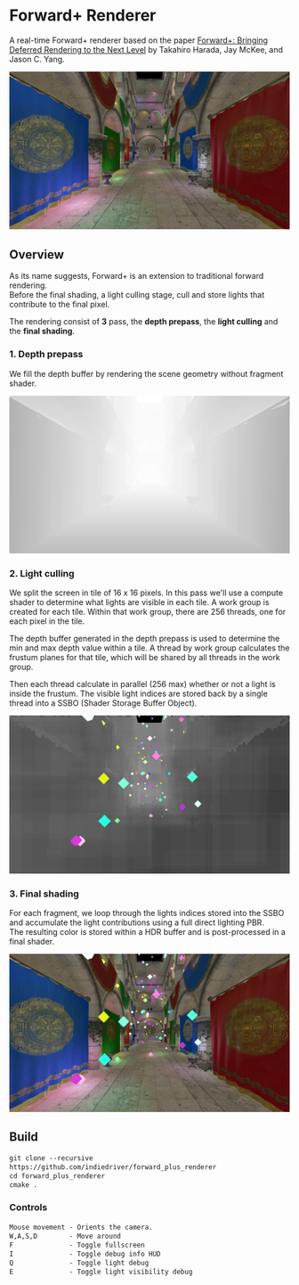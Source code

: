Forward+ Renderer
================

A real-time Forward+ renderer based on the paper
[Forward+: Bringing Deferred Rendering to the Next Level](https://takahiroharada.files.wordpress.com/2015/04/forward_plus.pdf)
by Takahiro Harada, Jay McKee, and Jason C. Yang.

![screenshot](screenshots/default.jpg)

Overview
----

As its name suggests, Forward+ is an extension to traditional forward rendering.  
Before the final shading, a light culling stage, cull and store lights that contribute to the final pixel.

The rendering consist of **3** pass, the **depth prepass**, the **light culling** and the **final shading**.

### 1. Depth prepass

We fill the depth buffer by rendering the scene geometry without fragment shader.
  
![depthpass](screenshots/depth_buffer.jpg)

### 2. Light culling

We split the screen in tile of 16 x 16 pixels. In this pass we'll use a compute shader to determine what lights are visible in each tile.
A work group is created for each tile. Within that work group, there are 256 threads, one for each pixel in the tile.  
  
The depth buffer generated in the depth prepass is used to determine the min and max depth value within a tile.
A thread by work group calculates the frustum planes for that tile, which will be shared by all threads in the work group.

Then each thread calculate in parallel (256 max) whether or not a light is inside the frustum.
The visible light indices are stored back by a single thread into a SSBO (Shader Storage Buffer Object).

![light visibility](screenshots/light_visibility.jpg)

### 3. Final shading

For each fragment, we loop through the lights indices stored into the SSBO and accumulate the light contributions using a full direct lighting PBR.  
The resulting color is stored within a HDR buffer and is post-processed in a final shader.

![final shading with light debug](screenshots/light_debug.jpg)
  

Build
----
  
```
git clone --recursive https://github.com/indiedriver/forward_plus_renderer
cd forward_plus_renderer
cmake .
```

### Controls
```
Mouse movement - Orients the camera.
W,A,S,D        - Move around
F              - Toggle fullscreen
I              - Toggle debug info HUD  
Q              - Toggle light debug 
E              - Toggle light visibility debug
```
